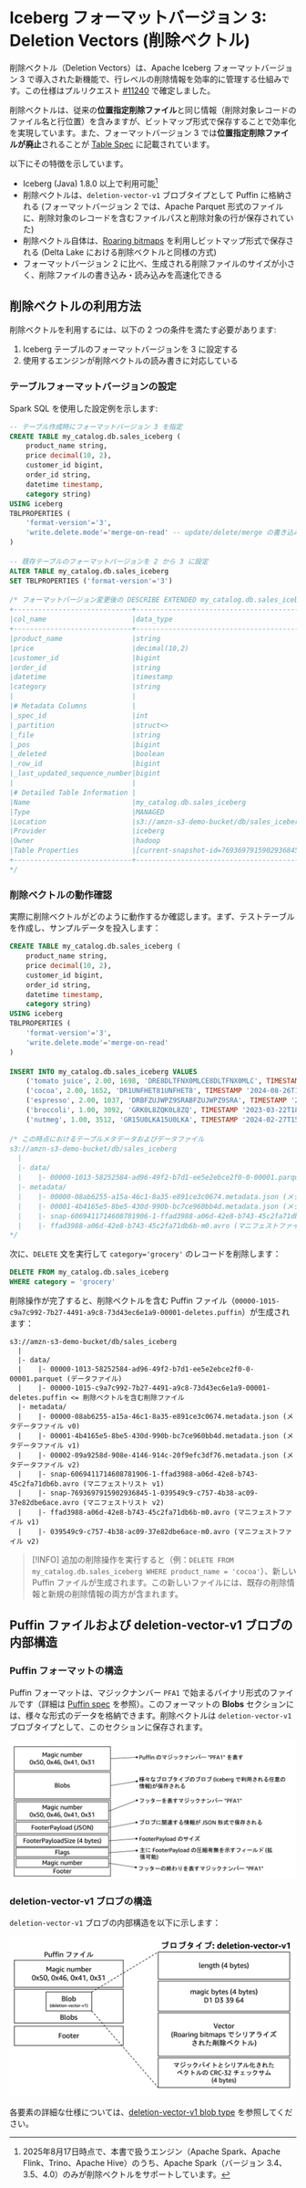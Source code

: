 # Iceberg フォーマットバージョン 3: Deletion Vectors (削除ベクトル)

削除ベクトル（Deletion Vectors）は、Apache Iceberg フォーマットバージョン 3 で導入された新機能で、行レベルの削除情報を効率的に管理する仕組みです。この仕様はプルリクエスト [#11240](https://github.com/apache/iceberg/pull/11240) で確定しました。

削除ベクトルは、従来の**位置指定削除ファイル**と同じ情報（削除対象レコードのファイル名と行位置）を含みますが、ビットマップ形式で保存することで効率化を実現しています。また、フォーマットバージョン 3 では**位置指定削除ファイルが廃止**されることが [Table Spec](https://iceberg.apache.org/spec/#position-delete-files) に記載されています。

以下にその特徴を示しています。

* Iceberg (Java) 1.8.0 以上で利用可能[^engine]
* 削除ベクトルは、`deletion-vector-v1` ブロブタイプとして Puffin に格納される (フォーマットバージョン 2 では、Apache Parquet 形式のファイルに、削除対象のレコードを含むファイルパスと削除対象の行が保存されていた)
* 削除ベクトル自体は、[Roaring bitmaps](https://roaringbitmap.org/) を利用しビットマップ形式で保存される (Delta Lake における削除ベクトルと同様の方式)
* フォーマットバージョン 2 に比べ、生成される削除ファイルのサイズが小さく、削除ファイルの書き込み・読み込みを高速化できる

[^engine]: 2025年8月17日時点で、本書で扱うエンジン（Apache Spark、Apache Flink、Trino、Apache Hive）のうち、Apache Spark（バージョン 3.4、3.5、4.0）のみが削除ベクトルをサポートしています。

## 削除ベクトルの利用方法

削除ベクトルを利用するには、以下の 2 つの条件を満たす必要があります:

1. Iceberg テーブルのフォーマットバージョンを 3 に設定する
2. 使用するエンジンが削除ベクトルの読み書きに対応している

### テーブルフォーマットバージョンの設定

Spark SQL を使用した設定例を示します:

```sql
-- テーブル作成時にフォーマットバージョン 3 を指定
CREATE TABLE my_catalog.db.sales_iceberg (
    product_name string,
    price decimal(10, 2),
    customer_id bigint,
    order_id string,
    datetime timestamp,
    category string)
USING iceberg
TBLPROPERTIES (
    'format-version'='3',
    'write.delete.mode'='merge-on-read' -- update/delete/merge の書き込みモードを MoR にする
)

-- 既存テーブルのフォーマットバージョンを 2 から 3 に設定
ALTER TABLE my_catalog.db.sales_iceberg
SET TBLPROPERTIES ('format-version'='3')

/* フォーマットバージョン変更後の DESCRIBE EXTENDED my_catalog.db.sales_iceberg の出力結果
+-----------------------------+------------------------------------------------------------------------------------------------------------------------------------------------------+-------+
|col_name                     |data_type                                                                                                                                             |comment|
+-----------------------------+------------------------------------------------------------------------------------------------------------------------------------------------------+-------+
|product_name                 |string                                                                                                                                                |NULL   |
|price                        |decimal(10,2)                                                                                                                                         |NULL   |
|customer_id                  |bigint                                                                                                                                                |NULL   |
|order_id                     |string                                                                                                                                                |NULL   |
|datetime                     |timestamp                                                                                                                                             |NULL   |
|category                     |string                                                                                                                                                |NULL   |
|                             |                                                                                                                                                      |       |
|# Metadata Columns           |                                                                                                                                                      |       |
|_spec_id                     |int                                                                                                                                                   |       |
|_partition                   |struct<>                                                                                                                                              |       |
|_file                        |string                                                                                                                                                |       |
|_pos                         |bigint                                                                                                                                                |       |
|_deleted                     |boolean                                                                                                                                               |       |
|_row_id                      |bigint                                                                                                                                                |       |
|_last_updated_sequence_number|bigint                                                                                                                                                |       |
|                             |                                                                                                                                                      |       |
|# Detailed Table Information |                                                                                                                                                      |       |
|Name                         |my_catalog.db.sales_iceberg                                                                                                                           |       |
|Type                         |MANAGED                                                                                                                                               |       |
|Location                     |s3://amzn-s3-demo-bucket/db/sales_iceberg                                                                                                             |       |
|Provider                     |iceberg                                                                                                                                               |       |
|Owner                        |hadoop                                                                                                                                                |       |
|Table Properties             |[current-snapshot-id=7693697915902936845,format=iceberg/parquet,format-version=3,write.delete.mode=merge-on-read,write.parquet.compression-codec=zstd]|       |
+-----------------------------+------------------------------------------------------------------------------------------------------------------------------------------------------+-------+
*/
```

### 削除ベクトルの動作確認

実際に削除ベクトルがどのように動作するか確認します。まず、テストテーブルを作成し、サンプルデータを投入します：

```sql
CREATE TABLE my_catalog.db.sales_iceberg (
    product_name string,
    price decimal(10, 2),
    customer_id bigint,
    order_id string,
    datetime timestamp,
    category string)
USING iceberg
TBLPROPERTIES (
    'format-version'='3',
    'write.delete.mode'='merge-on-read'
)

INSERT INTO my_catalog.db.sales_iceberg VALUES
    ('tomato juice', 2.00, 1698, 'DRE8DLTFNX0MLCE8DLTFNX0MLC', TIMESTAMP '2023-07-18T02:20:58Z', 'drink'),
    ('cocoa', 2.00, 1652, 'DR1UNFHET81UNFHET8', TIMESTAMP '2024-08-26T11:36:48Z', 'drink'),
    ('espresso', 2.00, 1037, 'DRBFZUJWPZ9SRABFZUJWPZ9SRA', TIMESTAMP '2024-04-19T12:17:22Z', 'drink'),
    ('broccoli', 1.00, 3092, 'GRK0L8ZQK0L8ZQ', TIMESTAMP '2023-03-22T18:48:04Z', 'grocery'),
    ('nutmeg', 1.00, 3512, 'GR15U0LKA15U0LKA', TIMESTAMP '2024-02-27T15:13:31Z', 'grocery')

/* この時点におけるテーブルメタデータおよびデータファイル
s3://amzn-s3-demo-bucket/db/sales_iceberg
  | 
  |- data/
  |    |- 00000-1013-58252584-ad96-49f2-b7d1-ee5e2ebce2f0-0-00001.parquet (データファイル)
  |- metadata/
  |    |- 00000-08ab6255-a15a-46c1-8a35-e891ce3c0674.metadata.json (メタデータファイル v0)
  |    |- 00001-4b4165e5-8be5-430d-990b-bc7ce960bb4d.metadata.json (メタデータファイル v1)
  |    |- snap-6069411714608781906-1-ffad3988-a06d-42e8-b743-45c2fa71db6b.avro (マニフェストリスト v1)
  |    |- ffad3988-a06d-42e8-b743-45c2fa71db6b-m0.avro (マニフェストファイル v1)
*/
```

次に、`DELETE` 文を実行して `category='grocery'` のレコードを削除します：

```sql
DELETE FROM my_catalog.db.sales_iceberg
WHERE category = 'grocery'
```

削除操作が完了すると、削除ベクトルを含む Puffin ファイル（`00000-1015-c9a7c992-7b27-4491-a9c8-73d43ec6e1a9-00001-deletes.puffin`）が生成されます：

```
s3://amzn-s3-demo-bucket/db/sales_iceberg
  | 
  |- data/
  |    |- 00000-1013-58252584-ad96-49f2-b7d1-ee5e2ebce2f0-0-00001.parquet (データファイル)
  |    |- 00000-1015-c9a7c992-7b27-4491-a9c8-73d43ec6e1a9-00001-deletes.puffin <= 削除ベクトルを含む削除ファイル
  |- metadata/
  |    |- 00000-08ab6255-a15a-46c1-8a35-e891ce3c0674.metadata.json (メタデータファイル v0)
  |    |- 00001-4b4165e5-8be5-430d-990b-bc7ce960bb4d.metadata.json (メタデータファイル v1)
  |    |- 00002-09a9258d-908e-4146-914c-20f9efc3df76.metadata.json (メタデータファイル v2)
  |    |- snap-6069411714608781906-1-ffad3988-a06d-42e8-b743-45c2fa71db6b.avro (マニフェストリスト v1)
  |    |- snap-7693697915902936845-1-039549c9-c757-4b38-ac09-37e82dbe6ace.avro (マニフェストリスト v2)
  |    |- ffad3988-a06d-42e8-b743-45c2fa71db6b-m0.avro (マニフェストファイル v1)
  |    |- 039549c9-c757-4b38-ac09-37e82dbe6ace-m0.avro (マニフェストファイル v2)
```

> [!INFO]
> 追加の削除操作を実行すると（例：`DELETE FROM my_catalog.db.sales_iceberg WHERE product_name = 'cocoa'`）、新しい Puffin ファイルが生成されます。この新しいファイルには、既存の削除情報と新規の削除情報の両方が含まれます。

## Puffin ファイルおよび deletion-vector-v1 ブロブの内部構造

### Puffin フォーマットの構造

Puffin フォーマットは、マジックナンバー `PFA1` で始まるバイナリ形式のファイルです（詳細は [Puffin spec](https://iceberg.apache.org/puffin-spec/) を参照）。このフォーマットの **Blobs** セクションには、様々な形式のデータを格納できます。削除ベクトルは `deletion-vector-v1` ブロブタイプとして、このセクションに保存されます。

![](./img/3_1.png)

### deletion-vector-v1 ブロブの構造

`deletion-vector-v1` ブロブの内部構造を以下に示します：

![](./img/3_2.png)

各要素の詳細な仕様については、[deletion-vector-v1 blob type](https://iceberg.apache.org/puffin-spec/) を参照してください。
